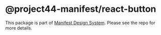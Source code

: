 # @project44-manifest/react-button

This package is part of [Manifest Design System](https://github.com/project44/manifest). Please see
the repo for more details.
